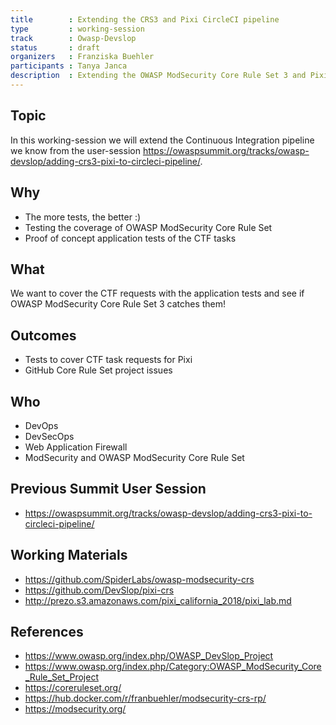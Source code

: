 ```yaml
---
title        : Extending the CRS3 and Pixi CircleCI pipeline
type         : working-session
track        : Owasp-Devslop
status       : draft
organizers   : Franziska Buehler
participants : Tanya Janca
description  : Extending the OWASP ModSecurity Core Rule Set 3 and Pixi CircleCI pipeline
---
```


## Topic

In this working-session we will extend the Continuous Integration pipeline we know from the user-session https://owaspsummit.org/tracks/owasp-devslop/adding-crs3-pixi-to-circleci-pipeline/.

## Why

 - The more tests, the better :) <br />
 - Testing the coverage of OWASP ModSecurity Core Rule Set
 - Proof of concept application tests of the CTF tasks

## What

We want to cover the CTF requests with the application tests and see if OWASP ModSecurity Core Rule Set 3 catches them!

## Outcomes

 - Tests to cover CTF task requests for Pixi
 - GitHub Core Rule Set project issues

## Who

 - DevOps
 - DevSecOps
 - Web Application Firewall
 - ModSecurity and OWASP ModSecurity Core Rule Set

## Previous Summit User Session
 - https://owaspsummit.org/tracks/owasp-devslop/adding-crs3-pixi-to-circleci-pipeline/

## Working Materials
 - https://github.com/SpiderLabs/owasp-modsecurity-crs
 - https://github.com/DevSlop/pixi-crs
 - http://prezo.s3.amazonaws.com/pixi_california_2018/pixi_lab.md

## References

 - https://www.owasp.org/index.php/OWASP_DevSlop_Project
 - https://www.owasp.org/index.php/Category:OWASP_ModSecurity_Core_Rule_Set_Project
 - https://coreruleset.org/
 - https://hub.docker.com/r/franbuehler/modsecurity-crs-rp/
 - https://modsecurity.org/

